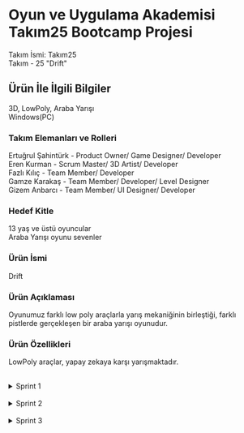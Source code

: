 # Oyun ve Uygulama Akademisi Takım25 Bootcamp Projesi
Takım İsmi: Takım25 <br>
Takım - 25 "Drift"
## Ürün İle İlgili Bilgiler
3D, LowPoly, Araba Yarışı <br>
Windows(PC)
### Takım Elemanları	ve Rolleri
Ertuğrul Şahintürk	- Product Owner/ Game Designer/ Developer <br>
Eren Kurman	- Scrum Master/ 3D Artist/ Developer <br>
Fazlı Kılıç	- Team Member/ Developer <br>
Gamze Karakaş	- Team Member/ Developer/ Level Designer <br>
Gizem	Anbarcı - Team Member/ UI Designer/ Developer
### Hedef Kitle
13 yaş ve üstü oyuncular <br>
Araba Yarışı oyunu sevenler
### Ürün İsmi
Drift
### Ürün Açıklaması
Oyunumuz farklı low poly araçlarla yarış mekaniğinin birleştiği, farklı pistlerde gerçekleşen bir araba yarışı oyunudur.
### Ürün Özellikleri
LowPoly araçlar, yapay zekaya karşı yarışmaktadır.
 <br>
 <br>










<details>
<summary>Sprint 1</summary>
 <br>
*Discord üzerinden ilk toplantı yapıldı. <br>
*Görev dağılımı ve yapılacak oyun belirlendi. <br>
*Oyunun görsel tarzına karar verildi. <br>
*Hazır assetler ile ilk pistin çevresi oluşturuldu. <br>
*Araçlar hareket edebilir hale getirildi. <br>
*Diğer araçlar ile yarış hissi kuvvetlendirildi. <br>
*Karaker kontrolcüsü yapıldı. <br>
*Oyuncu kamerası hazırlandı.
 <br>
 <br>
## Takım İçi İletişim ve Çalışmalarımız
### Sprint board update: Sprint board screenshotları: <br>
![SprintBoard](https://github.com/Ertusta/ProjectBootcamp/blob/main/ExternalResources/board1ss.png) <br>
### Daily Scrum
Daily Scrum toplantılarının ve bütün sürecin discord üzerinden gerçekleştirilmesine karar verilmiştir. <br>
Discord Ekran görüntüleri: <br>
![Birinci Resim](https://github.com/Ertusta/ProjectBootcamp/blob/main/ExternalResources/01.png) <br>
![İkinci Resim](https://github.com/Ertusta/ProjectBootcamp/blob/main/ExternalResources/02.png) <br>
![Üçüncü Resim](https://github.com/Ertusta/ProjectBootcamp/blob/main/ExternalResources/03.png) <br>
![Dördüncü Resim](https://github.com/Ertusta/ProjectBootcamp/blob/main/ExternalResources/04.png) <br>
### Ürün Durumu
[Oynanış Videosunu İzlemek İçin Tıklayınız](https://youtu.be/kRaW8A0Vtqs)
Oyun Ekran görüntüleri: <br>
![Birinci Resim](https://github.com/Ertusta/ProjectBootcamp/blob/main/ExternalResources/05.png) <br>
![İkinci Resim](https://github.com/Ertusta/ProjectBootcamp/blob/main/ExternalResources/06.png) <br>
![Üçüncü Resim](https://github.com/Ertusta/ProjectBootcamp/blob/main/ExternalResources/07.png) <br>
![Dördüncü Resim](https://github.com/Ertusta/ProjectBootcamp/blob/main/ExternalResources/08.png) <br>
 <br>
 <br>
## Sprint Notları
Oyunumuzun çalışır bir prototipini oluşturmayı başardık. <br>
Bu prototipe kendi arabamızı kullanarak başladık, devamında bizimle yarışan arabaları da ekleyip ilk sprinte yetiştirmeyi başardık.

### Tamamlanması Planlanan Puanlar


### Puan Tamamlama Mantığı
### Tamamlanması Planlanan Puanlar ve Bu Puanların Hangi Başlıklardan Geleceği Birinci Sprint İçin
38 puan ve bu puanların açıklamaları; <br>
 <br>
Yarışmaya hazır, çalışan proje = 10 puan <br>
Görsel bütünlük / Renk seçimleri  = 10 puan <br>
Pazara uygun, talep görebilecek oyun = 10 puan <br>
Oyun 3D = 8 puan <br>


## Sprint Review
### Alınan kararlar:
*İlk sprintten sonra ikinci sprintin planlaması olacak. <br>
### Sprint Retrospective
*İlk sprintten sonra nelerin yanlış gittiği tartışılacak ve bu yanlışyarın doğruları nasıl olabilir belirlenecek. <br>

</details>
 <br>










<details>
<summary>Sprint 2</summary>
 <br>
*Kamera kodu yazıldı. <br>
*Araçların çarpışmaları kontrollü hale getirildi. <br>
*Ana menü yapıldı. <br>
*İlk pistin çevresi tamamlandı. <br>
*Yarışı kazanma scripti tamamlandı. <br>
*Tur sayacı hazırlandı. <br>
*Oyuna ses eklendi.
 <br>
 <br>

## Takım İçi İletişim ve Çalışmalarımız
### Sprint board update: Sprint board screenshotları: <br>
![SprintBoard](https://github.com/Ertusta/ProjectBootcamp/blob/main/ExternalResources/board2ss.png) <br>
### Discord Ekran görüntüleri: <br>
![İkinin Birinci Resim](https://github.com/Ertusta/ProjectBootcamp/blob/main/ExternalResources/202.png) <br>
![İkinin İkinci Resim](https://github.com/Ertusta/ProjectBootcamp/blob/main/ExternalResources/203.png) <br>
![İkinin Üçüncü Resim](https://github.com/Ertusta/ProjectBootcamp/blob/main/ExternalResources/204.png) <br>
 
 ![İkinin Dördüncü Resim](https://github.com/Ertusta/ProjectBootcamp/blob/main/ExternalResources/2.1.png) <br>
 ![İkinin Beşinci Resim](https://github.com/Ertusta/ProjectBootcamp/blob/main/ExternalResources/2.2.png) <br>
 ![İkinin Altıncı Resim](https://github.com/Ertusta/ProjectBootcamp/blob/main/ExternalResources/2.3.png) <br>

### Ürün Durumu

[Oynanış Videosunu İzlemek İçin Tıklayınız](https://youtu.be/tpq6OtTcNpc)

![İkinin Birinci Resim](https://github.com/Ertusta/ProjectBootcamp/blob/main/ExternalResources/2011.png) <br>
![İkinin İkinci Resim](https://github.com/Ertusta/ProjectBootcamp/blob/main/ExternalResources/2022.png) <br>
![İkinin Üçüncü Resim](https://github.com/Ertusta/ProjectBootcamp/blob/main/ExternalResources/2033.png) <br>
![İkinin Dördüncü Resim](https://github.com/Ertusta/ProjectBootcamp/blob/main/ExternalResources/2044.png) <br>
 <br>
 <br>

## Sprint Notları

Kamerayı daha düzgün çalışır hale getirdik. <br>
Pistin çevresini doldurarak atmossferi tamamlamaya çalıştık. <br>
Oyuna sesi dahil ederek, oyuncuya daha iyi bir deneyim yaşatmayı hedefledik. <br>


### Tamamlanması Planlanan Puanlar ve Bu Puanların Hangi Başlıklardan Geleceği 

20 puan ve bu puanların açıklamaları; <br>
 <br>
Oynama isteği = 10 puan <br>
Görsel bütünlük / Renk seçimleri  = 10 puan <br>
<br>
## Sprint Review
### Alınan kararlar:

*Son sprint için tamamlayabileceğimiz gerçekçi hedefler belirleyip ulaşabileceğimiz en yüksek puanı almaya karar verdik. <br>

### Sprint Retrospective

*İkinci sprinte başlarken öncelikle bu arkadaşlarımızla iletişime geçip bu aksaklığı nasıl giderebileceğimiz hakkında görüştük ve çalışmaya dahil etmeye çalıştık. <br>
<br>
<br>

</details>
 <br>










<details>
<summary>Sprint 3</summary>
 <br>
*Sahneler arası geçiş tamamlandı. <br>
*Araç ve harita seçme ekranları görselleştirildi. <br>
*Yeni pist eklendi. <br>
*Oyuncunun yarışı kaçıncı sırada tamamladığını görebilmesi sağlandı. <br>
*Son checkpointe giden tuş atandı. <br>
*Modellenmiş olan engellerin animasyonları da yapıldı. <br>
*Engel sistemi oyundan çıkarıldı. <br>
*UI düzenlendi. <br>
*Hız göstergesi eklendi.
 <br>
 <br>

## Takım İçi İletişim ve Çalışmalarımız
### Sprint board update: Sprint board screenshotları: <br>
![SprintBoard](https://github.com/Ertusta/ProjectBootcamp/blob/main/ExternalResources/board3ss.png) <br>
### Discord Ekran görüntüleri: <br>
![Üçün Birinci Resim](https://github.com/Ertusta/ProjectBootcamp/blob/main/ExternalResources/3001.png) <br>
![Üçün İkinci Resim](https://github.com/Ertusta/ProjectBootcamp/blob/main/ExternalResources/3002.png) <br>
![Üçün Üçüncü Resim](https://github.com/Ertusta/ProjectBootcamp/blob/main/ExternalResources/3003.png) <br>
![İkinin Dördüncü Resim](https://github.com/Ertusta/ProjectBootcamp/blob/main/ExternalResources/3004.png) <br>

### Ürün Durumu

[Oynanış Videosunu İzlemek İçin Tıklayınız](https://youtu.be/tpq6OtTcNpc)

![Üçün Birinci Resim](https://github.com/Ertusta/ProjectBootcamp/blob/main/ExternalResources/301.png) <br>
![Üçün İkinci Resim](https://github.com/Ertusta/ProjectBootcamp/blob/main/ExternalResources/302.png) <br>
![Üçün Üçüncü Resim](https://github.com/Ertusta/ProjectBootcamp/blob/main/ExternalResources/303.png) <br>
![Üçün Dördüncü Resim](https://github.com/Ertusta/ProjectBootcamp/blob/main/ExternalResources/304.png) <br>
![Üçün Beşinci Resim](https://github.com/Ertusta/ProjectBootcamp/blob/main/ExternalResources/305.png) <br>
![Üçün Altıncı Resim](https://github.com/Ertusta/ProjectBootcamp/blob/main/ExternalResources/306.png) <br>
 <br>
 <br>

## Sprint Notları

Sahneler arası geçişi hazırlayarak oyuncuya saçenekler sunduk. <br>
Araba ve sahne seçme ekranları daha güzel hale getirerek oyuncunun oynumu isteğini arttıramyı hedefledik. <br>
Yeni pistler ekleyarak oynanış heyecanını ve süresini arttırmayı hedefledik. <br>
UI'ları düzenleyerek daha estetik bir görünüm sağlamaya çalıştık. <br>
Hız göstergesi ekleyerek yarış hissini arttırmaya çabaladık. <br>


### Tamamlanması Planlanan Puanlar ve Bu Puanların Hangi Başlıklardan Geleceği 

20 puan ve bu puanların açıklamaları; <br>
 <br>
Oynama isteği = 10 puan <br>
Görsel bütünlük / Renk seçimleri  = 10 puan <br>
<br>
## Sprint Review
### Alınan kararlar:

*Son sprint için tamamlayabileceğimiz gerçekçi hedefler belirleyip ulaşabileceğimiz en yüksek puanı almaya karar verdik. <br>

### Sprint Retrospective

*İkinci sprinte başlarken öncelikle bu arkadaşlarımızla iletişime geçip bu aksaklığı nasıl giderebileceğimiz hakkında görüştük ve çalışmaya dahil etmeye çalıştık. <br>
<br>
<br>

</details>
 <br>
